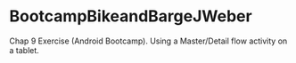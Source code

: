 # BootcampBikeandBargeJWeber
Chap 9 Exercise (Android Bootcamp). Using a Master/Detail flow activity on a tablet.
